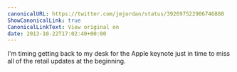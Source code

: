```yaml
---
canonicalURL: https://twitter.com/jmjordan/status/392697522906746880
ShowCanonicalLink: true
CanonicalLinkText: View original on
date: 2013-10-22T17:02:40+00:00
---
```

I'm timing getting back to my desk for the Apple keynote just in time to miss all of the retail updates at the beginning.